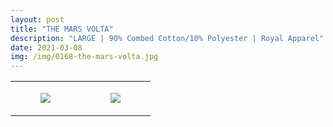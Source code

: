 ```yaml
---
layout: post
title: "THE MARS VOLTA"
description: "LARGE | 90% Combed Cotton/10% Polyester | Royal Apparel"
date: 2021-03-08
img: /img/0168-the-mars-volta.jpg
---
```




<table style="width:100%;"><tr><td style="vertical-align:top;">
      <figure class="tmblr-full" data-orig-height="2048" data-orig-width="1365" data-orig-src="https://concertshirts.netlify.app/shirts/0168/0168-01.jpg"><img src="https://64.media.tumblr.com/b959c75648f3200b6cb66fa1e53215ea/296064d88ab2e2f6-4f/s540x810/05579c5534a8c1110c3ec22c923ce600c37519c6.jpg" data-orig-height="2048" data-orig-width="1365" data-orig-src="https://concertshirts.netlify.app/shirts/0168/0168-01.jpg"/></figure></td>
    <td style="vertical-align:top;">
      <figure class="tmblr-full" data-orig-height="2048" data-orig-width="1365" data-orig-src="https://concertshirts.netlify.app/shirts/0168/0168-02.jpg"><img src="https://64.media.tumblr.com/c17705578d6695a6e4f5f4b80902feb4/296064d88ab2e2f6-31/s540x810/c02eeaef88ff2d2ba10cf0005bc571c3a17e0fe9.jpg" data-orig-height="2048" data-orig-width="1365" data-orig-src="https://concertshirts.netlify.app/shirts/0168/0168-02.jpg"/></figure></td>
  </tr></table>
